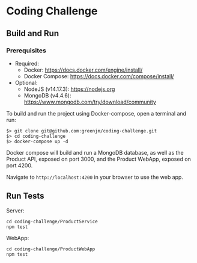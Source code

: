 # Coding Challenge

## Build and Run

### Prerequisites
- Required:
    - Docker: https://docs.docker.com/engine/install/
    - Docker Compose: https://docs.docker.com/compose/install/
- Optional:
    - NodeJS (v14.17.3): https://nodejs.org
    - MongoDB (v4.4.6): https://www.mongodb.com/try/download/community

To build and run the project using Docker-compose, open a terminal and run:
```
$> git clone git@github.com:greenjm/coding-challenge.git
$> cd coding-challenge
$> docker-compose up -d
```

Docker compose will build and run a MongoDB database, as well as the Product API, exposed on port 3000, and the Product WebApp, exposed on port 4200.

Navigate to `http://localhost:4200` in your browser to use the web app.

## Run Tests
Server:
```
cd coding-challenge/ProductService
npm test
```

WebApp:
```
cd coding-challenge/ProductWebApp
npm test
```